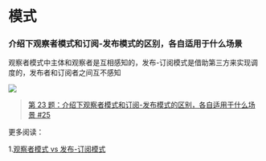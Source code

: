 # 模式

### 介绍下观察者模式和订阅-发布模式的区别，各自适用于什么场景

观察者模式中主体和观察者是互相感知的，发布-订阅模式是借助第三方来实现调度的，发布者和订阅者之间互不感知

![](https://user-images.githubusercontent.com/18718461/53536375-228ba180-3b41-11e9-9737-d71f85040cfc.png)

> [第 23 题：介绍下观察者模式和订阅-发布模式的区别，各自适用于什么场景 #25](https://github.com/Advanced-Frontend/Daily-Interview-Question/issues/25)

更多阅读：

1.[观察者模式 vs 发布-订阅模式](https://juejin.im/post/5a14e9edf265da4312808d86)
